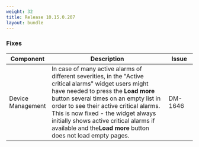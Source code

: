 ```yaml
---
weight: 32
title: Release 10.15.0.207
layout: bundle
---
```


<!--10.15.0.199 - 10.15.0.207-->

### Fixes

<div><table ><colgroup>
<col style="width: 15%;"><col style="width: 70%;"><col style="width: 15%;"></colgroup>
<thead><tr>
<th>
Component</th>
<th>
Description</th>
<th>
Issue</th>
</tr>
</thead><tbody>

<tr>
<td>Device Management</td>
<td>In case of many active alarms of different severities, in the "Active critical alarms" widget users might have needed to press the <b>Load more</b> button several times on an empty list in order to see their active critical alarms. This is now fixed - the widget always initially shows active critical alarms if available and the<b>Load more</b> button does not load empty pages.</td>
<td>DM-1646</td>
</tr>

</tbody></table></div>
